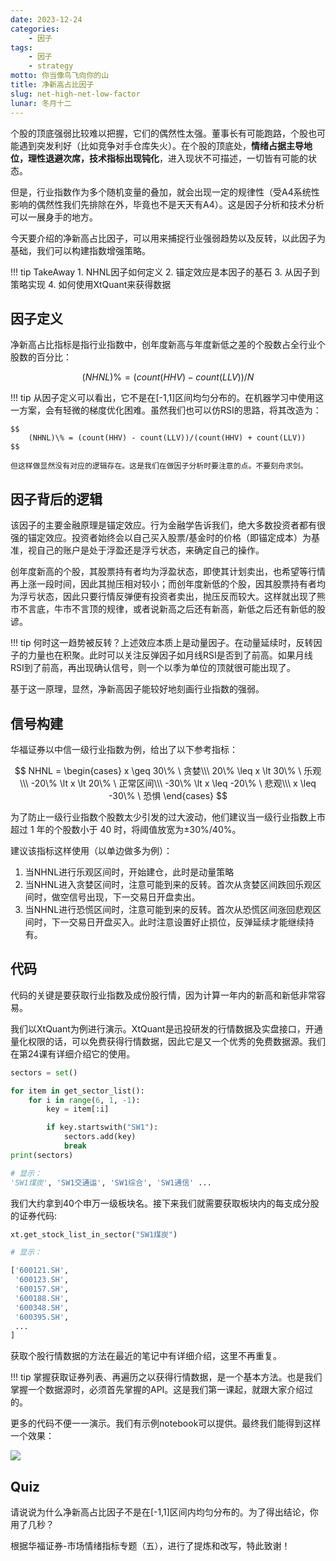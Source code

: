 ```yaml
---
date: 2023-12-24
categories:
    - 因子
tags:
    - 因子
    - strategy
motto: 你当像鸟飞向你的山
title: 净新高占比因子
slug: net-high-net-low-factor
lunar: 冬月十二
---
```


个股的顶底强弱比较难以把握，它们的偶然性太强。董事长有可能跑路，个股也可能遇到突发利好（比如竞争对手仓库失火）。在个股的顶底处，**情绪占据主导地位，理性退避次席，技术指标出现钝化**，进入<red>现状不可描述，一切皆有可能</red>的状态。

但是，行业指数作为多个随机变量的叠加，就会出现一定的规律性（受A4系统性影响的偶然性我们先排除在外，毕竟也不是天天有A4）。这是因子分析和技术分析可以一展身手的地方。

<!--more-->

今天要介绍的净新高占比因子，可以用来捕捉行业强弱趋势以及反转，以此因子为基础，我们可以构建指数增强策略。

!!! tip TakeAway
    1. NHNL因子如何定义
    2. 锚定效应是本因子的基石
    3. 从因子到策略实现
    4. 如何使用XtQuant来获得数据


## 因子定义

净新高占比指标是指行业指数中，创年度新高与年度新低之差的个股数占全行业个股数的百分比：

$$
    (NHNL)\% = (count(HHV) - count(LLV))/N
$$


!!! tip
    从因子定义可以看出，它不是在[-1,1]区间均匀分布的。在机器学习中使用这一方案，会有轻微的梯度优化困难。虽然我们也可以仿RSI的思路，将其改造为：

    $$
        (NHNL)\% = (count(HHV) - count(LLV))/(count(HHV) + count(LLV))
    $$

    但这样做显然没有对应的逻辑存在。这是我们在做因子分析时要注意的点。不要刻舟求剑。

## 因子背后的逻辑

该因子的主要金融原理是<red>锚定效应</red>。行为金融学告诉我们，绝大多数投资者都有很强的锚定效应。投资者始终会以自己买入股票/基金时的价格（即<red>锚定成本</red>）为基准，视自己的账户是处于浮盈还是浮亏状态，来确定自己的操作。

创年度新高的个股，其股票持有者均为浮盈状态，即使其计划卖出，也希望等行情再上涨一段时间，因此其抛压相对较小；而创年度新低的个股，因其股票持有者均为浮亏状态，因此只要行情反弹便有投资者卖出，抛压反而较大。这样就出现了熊市不言底，牛市不言顶的规律，或者说新高之后还有新高，新低之后还有新低的股谚。

!!! tip
    何时这一趋势被反转？上述效应本质上是动量因子。在动量延续时，反转因子的力量也在积聚。此时可以关注反弹因子如月线RSI是否到了前高。如果月线RSI到了前高，再出现确认信号，则一个以季为单位的顶就很可能出现了。

基于这一原理，显然，净新高因子能较好地刻画行业指数的强弱。


## 信号构建

华福证券以中信一级行业指数为例，给出了以下参考指标：

$$
NHNL = \begin{cases} 
        x \geq 30\% \ 贪婪\\\
        20\% \leq x \lt 30\% \ 乐观\\\
        -20\% \lt x \lt 20\% \ 正常区间\\\
        -30\% \lt x \leq -20\% \ 悲观\\\
        x \leq -30\% \ 恐惧
\end{cases}
$$

为了防止一级行业指数个股数太少引发的过大波动，他们建议当一级行业指数上市超过 1 年的个股数小于 40 时，将阈值放宽为±30%/40%。

建议该指标这样使用（以单边做多为例）：

1. 当NHNL进行乐观区间时，开始建仓，此时是动量策略
2. 当NHNL进入贪婪区间时，注意可能到来的反转。首次从贪婪区间跌回乐观区间时，做空信号出现，下一交易日开盘卖出。
3. 当NHNL进行恐慌区间时，注意可能到来的反转。首次从恐慌区间涨回悲观区间时，下一交易日开盘买入。此时注意设置好止损位，反弹延续才能继续持有。

## 代码

代码的关键是要获取行业指数及成份股行情，因为计算一年内的新高和新低非常容易。

我们以XtQuant为例进行演示。XtQuant是迅投研发的行情数据及实盘接口，开通量化权限的话，可以免费获得行情数据，因此它是又一个优秀的免费数据源。我们在第24课有详细介绍它的使用。



```python
sectors = set()

for item in get_sector_list():
    for i in range(6, 1, -1):
        key = item[:i]

        if key.startswith("SW1"):
            sectors.add(key)
            break
print(sectors)

# 显示：
'SW1煤炭', 'SW1交通运', 'SW1综合', 'SW1通信' ...
```

我们大约拿到40个申万一级板块名。接下来我们就需要获取板块内的每支成分股的证券代码:

```python
xt.get_stock_list_in_sector("SW1煤炭")

# 显示：

['600121.SH',
 '600123.SH',
 '600157.SH',
 '600188.SH',
 '600348.SH',
 '600395.SH',
 ...
]
```

获取个股行情数据的方法在最近的笔记中有详细介绍，这里不再重复。

!!! tip
    掌握获取证券列表、再遍历之以获得行情数据，是一个基本方法。也是我们掌握一个数据源时，必须首先掌握的API。这是我们第一课起，就跟大家介绍过的。


更多的代码不便一一演示。我们有示例notebook可以提供。最终我们能得到这样一个效果：

![](https://images.jieyu.ai/images/2023/12/nhnl.png)


## Quiz

请说说为什么净新高占比因子不是在[-1,1]区间内均匀分布的。为了得出结论，你用了几秒？

<claimer>根据华福证券-市场情绪指标专题（五），进行了提炼和改写，特此致谢！</claimer>
